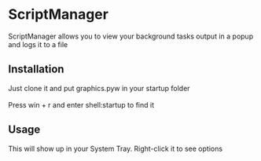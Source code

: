 # ScriptManager

ScriptManager allows you to view your background tasks output in a popup and logs it to a file

## Installation

Just clone it and put graphics.pyw in your startup folder
\
\
Press win + r and enter shell:startup to find it

## Usage
This will show up in your System Tray. Right-click it to see options
